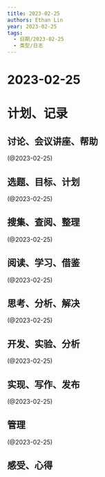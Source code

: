 ```yaml
---
title: 2023-02-25
authors: Ethan Lin
year: 2023-02-25 
tags:
  - 日期/2023-02-25 
  - 类型/日志 
---
```



# 2023-02-25






# 计划、记录

## 讨论、会议讲座、帮助

(@2023-02-25)



## 选题、目标、计划

(@2023-02-25)



## 搜集、查阅、整理

(@2023-02-25)



## 阅读、学习、借鉴

(@2023-02-25)



## 思考、分析、解决

(@2023-02-25)



## 开发、实验、分析

(@2023-02-25)



## 实现、写作、发布

(@2023-02-25)





## 管理

(@2023-02-25)



## 感受、心得



